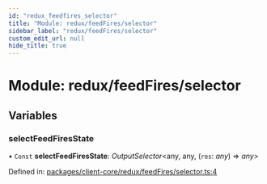 ```yaml
---
id: "redux_feedfires_selector"
title: "Module: redux/feedFires/selector"
sidebar_label: "redux/feedFires/selector"
custom_edit_url: null
hide_title: true
---
```


# Module: redux/feedFires/selector

## Variables

### selectFeedFiresState

• `Const` **selectFeedFiresState**: *OutputSelector*<any, any, (`res`: *any*) => *any*\>

Defined in: [packages/client-core/redux/feedFires/selector.ts:4](https://github.com/xr3ngine/xr3ngine/blob/56376a778/packages/client-core/redux/feedFires/selector.ts#L4)
